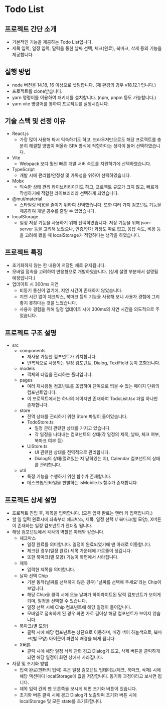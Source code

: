 # Todo List

## 프로젝트 간단 소개

- 기본적인 기능을 제공하는 Todo List입니다.
- 제목 입력, 일정 입력, 달력을 통한 날짜 선택, 체크(완료), 북마크, 삭제 등의 기능을 제공합니다.

## 실행 방법

- node 버전을 14.18, 16 이상으로 셋팅합니다. (제 환경의 경우 v18.12.1 입니다.)
- 프로젝트를 clone받습니다.
- yarn 명령어를 이용하여 패키지를 설치합니다. (npm, pnpm 등도 가능합니다.)
- yarn vite 명령어를 통하여 프로젝트를 실행시킵니다.

## 기술 스택 및 선정 이유

- React.js
  - 가장 많이 사용해 봐서 익숙하기도 하고, 브라우저만으로도 해당 프로젝트를 충분히 해결할 방법이 떠올라 SPA 방식에 적합하다는 생각이 들어 선택하였습니다.
- Vite
  - Webpack 보다 훨씬 빠른 개발 서버 속도를 지원하기에 선택하였습니다.
- TypeScript
  - 개발 시에 편리함/안정성 및 가독성을 위하여 선택하였습니다.
- Mobx
  - 익숙한 상태 관리 라이브러리이기도 하고, 프로젝트 규모가 크지 않고, 빠르게 작성하기에 적합한 라이브러리라 선택하게 되었습니다.
- @mui/material
  - 스타일링 비용을 줄이기 위하여 선택했습니다. 또한 여러 가지 컴포넌트 기능을 제공하여 개발 공수를 줄일 수 있었습니다.
- localStorage
  - 일정 저장 기능을 사용하기 위해 선택하였습니다. 저장 기능을 위해 json-server 등을 고려해 보았으나, 인증/인가 과정도 따로 없고, 응답 속도, 비용 등을 고려해 봤을 때 localStorage가 적합하다는 생각을 하였습니다.

## 프로젝트 특징

- 초기화하지 않는 한 내용이 저장된 채로 유지됩니다.
- 모바일 접속을 고려하여 반응형으로 개발하였습니다. (상세 설명 부분에서 설명될 예정입니다.)
- 업데이트 시 300ms 지연
  - 비동기 통신이 없기에, 지연 시간이 존재하지 않았습니다.
  - 지연 시간 없이 체크박스, 북마크 등의 기능을 사용해 보니 사용자 경험에 그리 좋지 못하다는 것을 느꼈습니다.
  - 사용자 경험을 위해 일정 업데이트 시에 300ms의 지연 시간을 의도적으로 주었습니다.

## 프로젝트 구조 설명

- src
  - components
    - 재사용 가능한 컴포넌트가 위치합니다.
    - 반복적으로 사용되는 일정 컴포넌트, Dialog, TextField 등이 포함됩니다.
  - models
    - 객체의 타입을 관리하는 폴더입니다.
  - pages
    - 여러 재사용될 컴포넌트를 조립하여 단독으로 띄울 수 있는 페이지 단위의 컴포넌트입니다.
    - 이 프로젝트에서는 하나의 페이지만 존재하여 TodoList.tsx 파일 하나만 존재합니다.
  - store
    - 전역 상태를 관리하기 위한 Store 파일이 들어있습니다.
    - TodoStore.ts
      - 일정 관리 관련한 상태를 가지고 있습니다.
      - 각 일정을 나타내는 컴포넌트의 상태(각 일정의 제목, 날짜, 체크 여부, 북마크 여부 등)
    - UiStore.ts
      - UI 관련한 상태를 전역적으로 관리합니다.
      - Dialog의 상태(열려있는 지 닫혀있는 지), Calendar 컴포넌트의 상태를 관리합니다.
  - util
    - 특정 기능을 수행하기 위한 함수가 존재합니다.
    - 데스크톱/모바일을 판별하는 isMobile.ts 함수가 존재합니다.

## 프로젝트 상세 설명

- 프로젝트 진입 후, 제목을 입력합니다. (모든 입력 완료는 엔터 키 입력입니다.)
- 할 일 입력 완료시에 좌측부터 체크박스, 제목, 일정 선택 // 북마크(별 모양), X버튼이 존재하는 일정 컴포넌트가 렌더링 됩니다.
- 해당 컴포넌트에서 각각의 역할은 아래와 같습니다.
  - 체크박스
    - 일정 완료를 의미합니다. 일정이 완료되었기에 맨 아래로 이동합니다.
    - 체크된 경우(일정 완료) 제목 가운데에 가로줄이 생깁니다.
    - 또한 북마크(별 모양) 기능이 화면에서 사라집니다.
  - 제목
    - 입력한 제목을 의미합니다.
  - 날짜 선택 Chip
    - 기본 동작(날짜를 선택하지 않은 경우) '날짜를 선택해 주세요'라는 Chip이 보입니다.
    - 해당 Chip을 클릭 시에 오늘 날짜가 하이라이트된 달력 컴포넌트가 보이게 되며, 일정을 선택할 수 있습니다.
    - 일정 선택 시에 Chip 컴포넌트에 해당 일정이 들어갑니다.
    - 모바일로 접속하게 된 경우 화면 가로 길이상 해당 컴포넌트가 보이지 않습니다.
  - 북마크(별 모양)
    - 클릭 시에 해당 컴포넌트는 상단으로 이동하며, 배경 색이 하늘색으로, 북마크(별 모양) 아이콘이 파란색 배경을 띄게 됩니다.
  - X버튼
    - 클릭 시에 해당 일정 삭제 관련 경고 Dialog가 뜨고, 삭제 버튼을 클릭하게 되면 해당 일정이 화면 상에서 사라집니다.
- 저장 및 초기화 방법
  - 입력 완료(엔터키 입력) 혹은 일정 컴포넌트 업데이트(체크, 북마크, 삭제) 시에 해당 액션마다 localStorage에 값을 저장합니다. 동기화 과정이라고 보시면 됩니다.
  - 제목 입력 칸의 맨 오른쪽을 보시게 되면 초기화 버튼이 있습니다.
  - 초기화 버튼 클릭 시에 경고 Dialog가 노출되며 초기화 버튼 시에 localStorage 및 모든 state를 초기화합니다.
